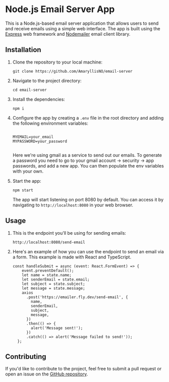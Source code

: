 <!DOCTYPE html>
<html>
  <body>
    <h1>Node.js Email Server App</h1>
    <p>This is a Node.js-based email server application that allows users to send and receive emails using a simple web interface. The app is built using the <a href="https://expressjs.com/">Express</a> web framework and <a href="https://nodemailer.com/about/">Nodemailer</a> email client library.</p>
    <h2>Installation</h2>
    <ol>
      <li>Clone the repository to your local machine:
        <pre><code>git clone https://github.com/AmaryllisNO/email-server</code></pre>
      </li>
      <li>Navigate to the project directory:
        <pre><code>cd email-server</code></pre>
      </li>
      <li>Install the dependencies:
        <pre><code>npm i</code></pre>
      </li>
      <li>Configure the app by creating a <code>.env</code> file in the root directory and adding the following environment variables:
        <pre><code>
MYEMAIL=your_email
MYPASSWORD=your_password
        </code></pre>
        <p>Here we're using gmail as a service to send out our emails. To generate a password you need to go to your gmail account -> security -> app passwords, and add a new app. You can then populate the env variables with your own. </p>
      </li>
      <li>Start the app:
        <pre><code>npm start</code></pre>
        <p>The app will start listening on port 8080 by default. You can access it by navigating to <code>http://localhost:8080</code> in your web browser.</p>
      </li>
    </ol>
    <h2>Usage</h2>
    <ol>
      <li>This is the endpoint you'll be using for sending emails:
        <pre><code>http://localhost:8080/send-email</code></pre>
      </li>
      <li>Here's an example of how you can use the endpoint to send an  email via a form. This example is made with React and TypeScript. 
      <pre><code>const handleSubmit = async (event: React.FormEvent<HTMLFormElement>) => {
    event.preventDefault();
    let name = state.name;
    let senderEmail = state.email;
    let subject = state.subject;
    let message = state.message;
    axios
      .post('https://emailer.fly.dev/send-email', {
        name,
        senderEmail,
        subject,
        message,
      })
      .then(() => {
        alert('Message sent!');
      })
      .catch(() => alert('Message failed to send!'));
  };</pre></code>
      </li>
    </ol>
    <h2>Contributing</h2>
    <p>If you'd like to contribute to the project, feel free to submit a pull request or open an issue on the <a href="https://github.com/yourusername/email-server-app">GitHub repository</a>.</p>

  </body>
</html>
